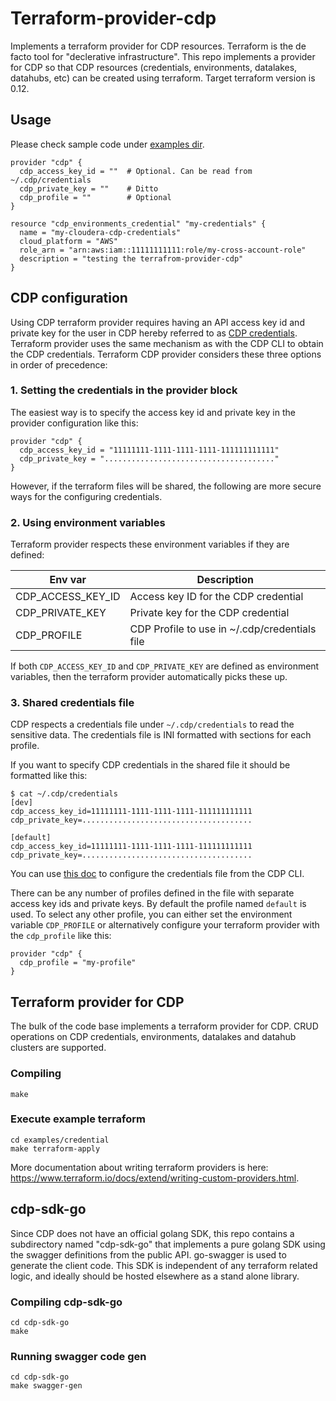 # Terraform-provider-cdp

Implements a terraform provider for CDP resources. Terraform is the de facto tool for "declerative infrastructure". This repo
implements a provider for CDP so that CDP resources (credentials, environments, datalakes, datahubs, etc) can be created using
terraform. Target terraform version is 0.12.

## Usage
Please check sample code under [examples dir](./examples).

```
provider "cdp" {
  cdp_access_key_id = ""  # Optional. Can be read from ~/.cdp/credentials
  cdp_private_key = ""    # Ditto
  cdp_profile = ""        # Optional
}

resource "cdp_environments_credential" "my-credentials" {
  name = "my-cloudera-cdp-credentials"
  cloud_platform = "AWS"
  role_arn = "arn:aws:iam::11111111111:role/my-cross-account-role"
  description = "testing the terrafrom-provider-cdp"
}
```

## CDP configuration
Using CDP terraform provider requires having an API access key id and private key for the user in CDP hereby referred
to as [CDP credentials](https://docs.cloudera.com/management-console/cloud/cli/topics/mc-cli-generating-an-api-access-key.html).
Terraform provider uses the same mechanism as with the CDP CLI to obtain the CDP credentials. Terraform CDP provider
considers these three options in order of precedence:
### 1. Setting the credentials in the provider block
The easiest way is to specify the access key id and private key in the provider configuration like this:
```
provider "cdp" {
  cdp_access_key_id = "11111111-1111-1111-1111-111111111111"
  cdp_private_key = "......................................"
}
```
However, if the terraform files will be shared, the following are more secure ways for the configuring credentials.

### 2. Using environment variables
Terraform provider respects these environment variables if they are defined:

| Env var           | Description |
| ----------------- | ----------- |
| CDP_ACCESS_KEY_ID | Access key ID for the CDP credential |
| CDP_PRIVATE_KEY   | Private key for the CDP credential |
| CDP_PROFILE       | CDP Profile to use in ~/.cdp/credentials file |

If both `CDP_ACCESS_KEY_ID` and `CDP_PRIVATE_KEY` are defined as environment variables, then the terraform provider automatically picks these up.

### 3. Shared credentials file
CDP respects a credentials file under `~/.cdp/credentials` to read the sensitive data. The credentials file is
INI formatted with sections for each profile.

If you want to specify CDP credentials in the shared file it should be formatted like this:
```
$ cat ~/.cdp/credentials
[dev]
cdp_access_key_id=11111111-1111-1111-1111-111111111111
cdp_private_key=......................................

[default]
cdp_access_key_id=11111111-1111-1111-1111-111111111111
cdp_private_key=......................................
```

You can use [this doc](https://docs.cloudera.com/management-console/cloud/cli/topics/mc-configuring-cdp-client-with-the-api-access-key.html) to configure the credentials file from the CDP CLI.

There can be any number of profiles defined in the file with separate access key ids and private keys. By default the
profile named `default` is used. To select any other profile, you can either set the environment variable `CDP_PROFILE`
or alternatively configure your terraform provider with the `cdp_profile` like this:
 ```
 provider "cdp" {
   cdp_profile = "my-profile"
 }
 ```

## Terraform provider for CDP
The bulk of the code base implements a terraform provider for CDP. CRUD operations on CDP credentials, environments,
datalakes and datahub clusters are supported.

### Compiling
```
make
```

### Execute example terraform
```
cd examples/credential
make terraform-apply
```

More documentation about writing terraform providers is here: https://www.terraform.io/docs/extend/writing-custom-providers.html.

## cdp-sdk-go
Since CDP does not have an official golang SDK, this repo contains a subdirectory named "cdp-sdk-go" that implements a pure
golang SDK using the swagger definitions from the public API. go-swagger is used to generate the client code. This SDK is
independent of any terraform related logic, and ideally should be hosted elsewhere as a stand alone library.

### Compiling cdp-sdk-go
```
cd cdp-sdk-go
make
```

### Running swagger code gen
```
cd cdp-sdk-go
make swagger-gen
```

